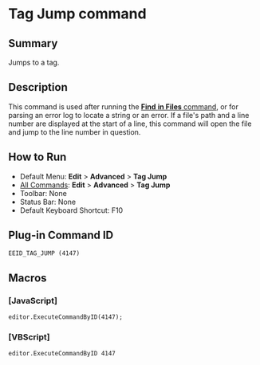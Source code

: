 # Tag Jump command

## Summary

Jumps to a tag.

## Description

This command is used after running the [**Find** **in Files** command](../search/grep), or for parsing an error log to locate a string or an error. If
a file's path and a line number are displayed at the start of a line, this command will open the file and jump to the line
number in question.

## How to Run

- Default Menu: **Edit** \> **Advanced** \> **Tag Jump**
- [All Commands](../tools/all_commands): **Edit** \> **Advanced**
\> **Tag Jump**
- Toolbar: None
- Status Bar: None
- Default Keyboard Shortcut: F10

## Plug-in Command ID

```
EEID_TAG_JUMP (4147)
```

## Macros

### \[JavaScript\]

```
editor.ExecuteCommandByID(4147);
```

### \[VBScript\]

```
editor.ExecuteCommandByID 4147
```
